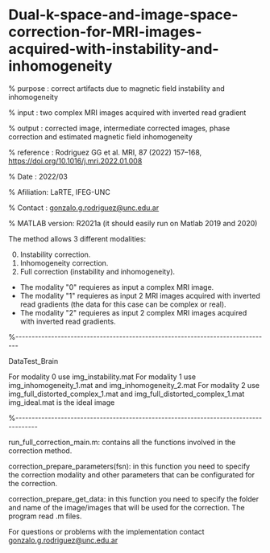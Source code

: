 # Dual-k-space-and-image-space-correction-for-MRI-images-acquired-with-instability-and-inhomogeneity

% purpose   : correct artifacts due to magnetic field instability and inhomogeneity

% input     : two complex MRI images acquired with inverted read gradient

% output    : corrected image, intermediate corrected images, phase correction and estimated magnetic field inhomogeneity

% reference : Rodriguez GG et al. MRI, 87 (2022) 157–168, https://doi.org/10.1016/j.mri.2022.01.008    

% Date      : 2022/03 

% Afiliation: LaRTE, IFEG-UNC

% Contact   : gonzalo.g.rodriguez@unc.edu.ar

% MATLAB version: R2021a (it should easily run on Matlab 2019 and 2020)

The method allows 3 different modalities:

0) Instability correction.
1) Inhomogeneity correction.
2) Full correction (instability and inhomogeneity).


- The modality "0" requieres as input a complex MRI image.
- The modality "1" requieres as input 2 MRI images acquired with inverted read gradients (the data for this case can be complex or real).
- The modality "2" requieres as input 2 complex MRI images acquired with inverted read gradients.

%-------------------------------------------------------------------------------

DataTest_Brain

For modality 0 use img_instability.mat 
For modality 1 use img_inhomogeneity_1.mat and img_inhomogeneity_2.mat
For modality 2 use img_full_distorted_complex_1.mat and img_full_distorted_complex_1.mat
img_ideal.mat is the ideal image

%-------------------------------------------------------------------------------------


run_full_correction_main.m: contains all the functions involved in the correction method.


correction_prepare_parameters(fsn): in this function you need to specify the correction modality and other parameters that can be configurated for the correction.


correction_prepare_get_data: in this function you need to specify the folder and name of the image/images that will be used for the correction.
The program read .m files. 

For questions or problems with the implementation contact gonzalo.g.rodriguez@unc.edu.ar
